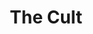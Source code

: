 ---
title: "The Cult"
summary: "The Cult are an English rock band formed in Bradford, West Yorkshire in 1983. Before settling on their current name in January 1984, the band performed under the name Death Cult, which was an evolution of the name of lead vocalist Ian Astbury's previous band Southern Death Cult. They gained a dedicated following in the United Kingdom in the mid-1980s as a post-punk and gothic rock band, with singles such as \"She Sells Sanctuary\", before breaking into the mainstream in the United States in the late 1980s establishing themselves as a hard rock band with singles such as \"Love Removal Machine\". Since its initial formation in 1983, the band have had various line-ups; the longest-serving members are Astbury and guitarist Billy Duffy, who are also the band's two songwriters.
The Cult's debut studio album Dreamtime was released in 1984 to moderate success, with its lead single \"Spiritwalker\" reaching No. 1 on the UK Indie Chart. Their second studio album, Love , was also successful, charting at No. 4 in the UK and including singles such as \"She Sells Sanctuary\" and \"Rain\". The band's third studio album, Electric , launched them to new heights of success, also peaking at No. 4 in the UK and charting highly in other territories, and spawned the hit singles \"Love Removal Machine\", \"Lil' Devil\" and \"Wild Flower\". On that album, the Cult supplemented their post-punk sound with hard rock; the polish on this new sound was facilitated by producer Rick Rubin. After moving to Los Angeles, California, where the band has been based for the remainder of their career, the Cult continued the musical experimentation of Electric with its follow-up studio album Sonic Temple , which marked their first collaboration with Bob Rock, who would produce several of the band's subsequent studio albums. Sonic Temple was their most successful studio album to that point, entering the Top 10 on the UK and US charts, and included one of the band's most popular songs \"Fire Woman\".
By the time of their fifth studio album Ceremony , tensions and creative differences began to surface between the band members. This resulted in the recording sessions for Ceremony being held without a stable line-up, leaving Astbury and Duffy as the only two official members, and featuring support from session musicians on bass guitar and drums. The ongoing tension had carried over within the next four years, during which they released one more studio album, The Cult , and disbanded in 1995. The Cult reformed in 1999 and released their seventh studio album Beyond Good and Evil two years later. The commercial failure of the album and resurfaced tensions led to the band going back on hiatus in 2002. They resumed activity in 2006, and have since released four more studio albums: Born into This , Choice of Weapon , Hidden City and Under the Midnight Sun ."
slug: "the-cult"
image: "the-cult.jpg"
apple_music_artist_url: "None"
wikipedia_url: "https://en.wikipedia.org/wiki/The_Cult"
---